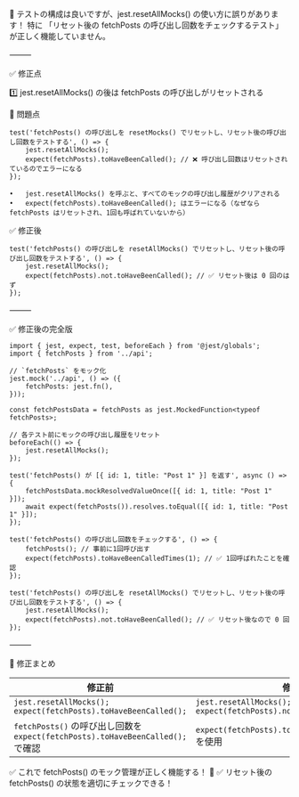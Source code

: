 🎯 テストの構成は良いですが、jest.resetAllMocks() の使い方に誤りがあります！
特に 「リセット後の fetchPosts の呼び出し回数をチェックするテスト」 が正しく機能していません。

⸻

✅ 修正点

1️⃣ jest.resetAllMocks() の後は fetchPosts の呼び出しがリセットされる

🚨 問題点

```
test('fetchPosts() の呼び出しを resetMocks() でリセットし、リセット後の呼び出し回数をテストする', () => {
    jest.resetAllMocks();
    expect(fetchPosts).toHaveBeenCalled(); // ❌ 呼び出し回数はリセットされているのでエラーになる
});
```

	•	jest.resetAllMocks() を呼ぶと、すべてのモックの呼び出し履歴がクリアされる
	•	expect(fetchPosts).toHaveBeenCalled(); はエラーになる（なぜなら fetchPosts はリセットされ、1回も呼ばれていないから）

✅ 修正後

```
test('fetchPosts() の呼び出しを resetAllMocks() でリセットし、リセット後の呼び出し回数をテストする', () => {
    jest.resetAllMocks();
    expect(fetchPosts).not.toHaveBeenCalled(); // ✅ リセット後は 0 回のはず
});
```

⸻

✅ 修正後の完全版

```
import { jest, expect, test, beforeEach } from '@jest/globals';
import { fetchPosts } from '../api';

// `fetchPosts` をモック化
jest.mock('../api', () => ({
    fetchPosts: jest.fn(),
}));

const fetchPostsData = fetchPosts as jest.MockedFunction<typeof fetchPosts>;

// 各テスト前にモックの呼び出し履歴をリセット
beforeEach(() => {
    jest.resetAllMocks();
});

test('fetchPosts() が [{ id: 1, title: "Post 1" }] を返す', async () => {
    fetchPostsData.mockResolvedValueOnce([{ id: 1, title: "Post 1" }]);
    await expect(fetchPosts()).resolves.toEqual([{ id: 1, title: "Post 1" }]);
});

test('fetchPosts() の呼び出し回数をチェックする', () => {
    fetchPosts(); // 事前に1回呼び出す
    expect(fetchPosts).toHaveBeenCalledTimes(1); // ✅ 1回呼ばれたことを確認
});

test('fetchPosts() の呼び出しを resetAllMocks() でリセットし、リセット後の呼び出し回数をテストする', () => {
    jest.resetAllMocks();
    expect(fetchPosts).not.toHaveBeenCalled(); // ✅ リセット後なので 0 回
});
```

⸻

📌 修正まとめ

| 修正前 | 修正後 |
|--------|--------|
| `jest.resetAllMocks(); expect(fetchPosts).toHaveBeenCalled();` | `jest.resetAllMocks(); expect(fetchPosts).not.toHaveBeenCalled();` |
| `fetchPosts()` の呼び出し回数を `expect(fetchPosts).toHaveBeenCalled();` で確認 | `expect(fetchPosts).toHaveBeenCalledTimes(1);` を使用 |

✅ これで fetchPosts() のモック管理が正しく機能する！ 🎯
✅ リセット後の fetchPosts() の状態を適切にチェックできる！
